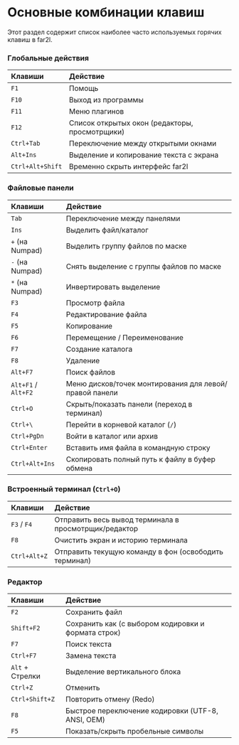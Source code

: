 # Основные комбинации клавиш

Этот раздел содержит список наиболее часто используемых горячих клавиш в far2l.

### Глобальные действия

| Клавиши | Действие |
| :--- | :--- |
| `F1` | Помощь |
| `F10` | Выход из программы |
| `F11` | Меню плагинов |
| `F12` | Список открытых окон (редакторы, просмотрщики) |
| `Ctrl+Tab` | Переключение между открытыми окнами |
| `Alt+Ins` | Выделение и копирование текста с экрана |
| `Ctrl+Alt+Shift`| Временно скрыть интерфейс far2l |

### Файловые панели

| Клавиши | Действие |
| :--- | :--- |
| `Tab` | Переключение между панелями |
| `Ins` | Выделить файл/каталог |
| `+` (на Numpad) | Выделить группу файлов по маске |
| `-` (на Numpad) | Снять выделение с группы файлов по маске |
| `*` (на Numpad) | Инвертировать выделение |
| `F3` | Просмотр файла |
| `F4` | Редактирование файла |
| `F5` | Копирование |
| `F6` | Перемещение / Переименование |
| `F7` | Создание каталога |
| `F8` | Удаление |
| `Alt+F7` | Поиск файлов |
| `Alt+F1` / `Alt+F2` | Меню дисков/точек монтирования для левой/правой панели |
| `Ctrl+O` | Скрыть/показать панели (переход в терминал) |
| `Ctrl+\` | Перейти в корневой каталог (`/`) |
| `Ctrl+PgDn`| Войти в каталог или архив |
| `Ctrl+Enter`| Вставить имя файла в командную строку |
| `Ctrl+Alt+Ins`| Скопировать полный путь к файлу в буфер обмена |

### Встроенный терминал (`Ctrl+O`)

| Клавиши | Действие |
| :--- | :--- |
| `F3` / `F4` | Отправить весь вывод терминала в просмотрщик/редактор |
| `F8` | Очистить экран и историю терминала |
| `Ctrl+Alt+Z` | Отправить текущую команду в фон (освободить терминал) |

### Редактор

| Клавиши | Действие |
| :--- | :--- |
| `F2` | Сохранить файл |
| `Shift+F2` | Сохранить как (с выбором кодировки и формата строк) |
| `F7` | Поиск текста |
| `Ctrl+F7` | Замена текста |
| `Alt` + Стрелки | Выделение вертикального блока |
| `Ctrl+Z` | Отменить |
| `Ctrl+Shift+Z`| Повторить отмену (Redo) |
| `F8` | Быстрое переключение кодировки (UTF-8, ANSI, OEM) |
| `F5` | Показать/скрыть пробельные символы |